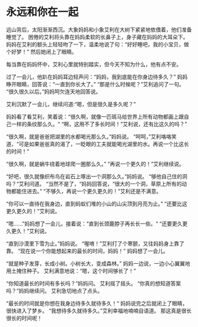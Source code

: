# 永远和你在一起

远山背后，太阳渐渐西沉。大象妈妈和小象艾利在大树下紧紧地依偎着，他们准备睡觉了。
困倦的艾利将头靠在妈妈柔软的长鼻子上，身子藏在妈妈的大耳朵下。
妈妈在艾利的额头上轻轻吻了一下，温柔地说了句：“好好睡吧，我的小宝贝，做个好梦！”
然后她闭上了眼睛。

每当靠在妈妈怀中，艾利心里就特别踏实，但今天不知为什么，他有点不安。

过了一会儿，他趴在妈妈耳边轻声问：“妈妈，我到底能在你身边待多久？”
妈妈睁开眼睛，回答说：“一直到你长大了。”
“那是什么时候呢？”艾利追问了一句。
“很久很久以后。”妈妈呵欠连天地回答说。

艾利沉默了一会儿，继续问道:“嗯，但是很久是多久呢？”

妈妈看了看艾利，笑着说：“很久啊，就像一匹斑马给世界上所有动物都画上跟自己一样的条纹那么久。“
“啊，这用不了多长时间！”艾利说，还有比这久的吗？”

“很久啊，就是爸爸把湖里的水都喝光那么久。”妈妈说。
“呵呵，”艾利咯咯笑道，“可是如果爸爸真的渴了，一眨眼的工夫就能喝光湖里的水。再说一个比这长的时间！”

“很久啊，就是蜗牛绕着地球爬一圈那么久。”
“再说一个更久的！”艾利继续说。

“好吧，很久就像织布鸟在岩石上啄出一个洞那么久。”妈妈说。
“够他自己住的洞吗？“艾利问道。
“当然不是了，“妈妈回答说，“很大的一个洞，草原上所有的动物都能住进去。”
“不够久，再说一个更久更久的！”艾利还是不满意。

“你可以一直待在我身边，直到蚂蚁们堆的小山的山尖顶到月亮为止。”
“还要比这更久更久的！”艾利说。

“嗯......”妈妈想了一会儿，接着说：“直到长颈鹿脖子再长长一些。“
“还要更久更久更久！”艾利说。

“直到沙漠里下雪为止。”妈妈说。
“喔唷！”艾利打了个寒颤，又往妈妈身上靠了靠。
“现在说一个你能想起来的最长的时间，妈妈！”
妈妈想了一会儿。

“就是种子发芽，长成小树。小树长大，变成森林。”
妈妈一边说，一边小心翼翼地用土掩住种子。
艾利满意地说：“嗯，这个时间够长了！”

“你知道最长的时间有多长吗？”妈妈问。
艾利摇了摇头。
“你真的想知道答案吗？”妈妈继续问。
艾利急切地点了点头。

“最长的时间就是你想在我身边待多久就待多久！“
妈妈说完之后就闭上了眼睛，很快进入了梦乡。
“我想待多久就待多久。”艾利幸福地喃喃自语道。
那这真是很长很长的时间呢！
